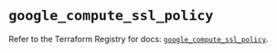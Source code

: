 # `google_compute_ssl_policy`

Refer to the Terraform Registry for docs: [`google_compute_ssl_policy`](https://registry.terraform.io/providers/hashicorp/google/6.13.0/docs/resources/compute_ssl_policy).
